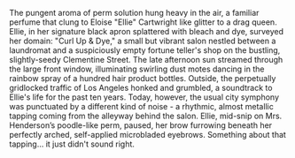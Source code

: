 The pungent aroma of perm solution hung heavy in the air, a familiar perfume that clung to Eloise "Ellie" Cartwright like glitter to a drag queen.  Ellie, in her signature black apron splattered with bleach and dye, surveyed her domain: "Curl Up & Dye," a small but vibrant salon nestled between a laundromat and a suspiciously empty fortune teller's shop on the bustling, slightly-seedy Clementine Street. The late afternoon sun streamed through the large front window, illuminating swirling dust motes dancing in the rainbow spray of a hundred hair product bottles. Outside, the perpetually gridlocked traffic of Los Angeles honked and grumbled, a soundtrack to Ellie's life for the past ten years.  Today, however, the usual city symphony was punctuated by a different kind of noise - a rhythmic, almost metallic tapping coming from the alleyway behind the salon.  Ellie, mid-snip on Mrs. Henderson’s poodle-like perm, paused, her brow furrowing beneath her perfectly arched, self-applied microbladed eyebrows.  Something about that tapping… it just didn't sound right.

